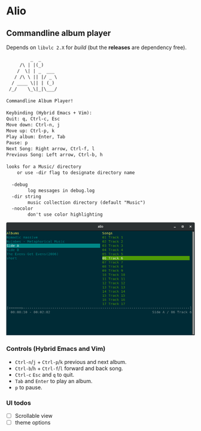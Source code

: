 # Alio

## Commandline album player

Depends on `libvlc 2.X` for _build_ (but the **releases** are dependency free).

```
         _  _
     /\ | |(_)
    /  \| | _  ___
   / /\ \ || |/ _ \
  / ____ \|| | (_)
 /_/    \_\|_|\___/

Commandline Album Player!

Keybinding (Hybrid Emacs + Vim):
Quit: q, Ctrl-c, Esc
Move down: Ctrl-n, j
Move up: Ctrl-p, k
Play album: Enter, Tab
Pause: p
Next Song: Right arrow, Ctrl-f, l
Previous Song: Left arrow, Ctrl-b, h

looks for a Music/ directory
    or use -dir flag to designate directory name

  -debug
        log messages in debug.log
  -dir string
        music collection directory (default "Music")
  -nocolor
        don't use color highlighting
```

![Alio](/screenshot.png?raw=true)


### Controls (Hybrid Emacs and Vim)

- `Ctrl-n`/`j` + `Ctrl-p`/`k` previous and next album.
- `Ctrl-b`/`h` + `Ctrl-f`/`l` forward and back song.
- `Ctrl-c` `Esc` and `q` to quit.
- `Tab` and `Enter` to play an album.
- `p` to pause.

### UI todos

- [ ] Scrollable view
- [ ] theme options
